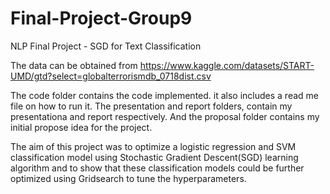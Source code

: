 # Final-Project-Group9
NLP Final Project - SGD for Text Classification

The data can be obtained from https://www.kaggle.com/datasets/START-UMD/gtd?select=globalterrorismdb_0718dist.csv

The code folder contains the code implemented. it also includes a read me file on how to run it. The presentation and report folders, contain my presentationa and report respectively. And the proposal folder contains my initial propose idea for the project.


The aim of this project was to optimize a logistic regression and SVM classification model using Stochastic Gradient Descent(SGD) learning algorithm and to show that these classification models could be further optimized using Gridsearch to tune the hyperparameters.
